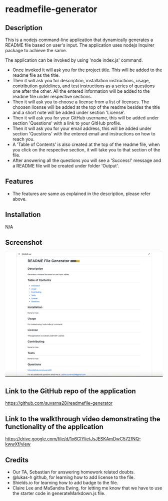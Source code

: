 # readmefile-generator

## Description 

This is a nodejs command-line application that dynamically generates a README file based on user's input. The application uses nodejs Inquirer package to achieve the same. 

The application can be invoked by using 'node index.js' command. 

* Once invoked it will ask you for the project title. This will be added to the readme file as the title. 
* Then it will ask you for description, installation instructions, usage, contribution guidelines, and test instructions as a series of questions one after the other. All the entered information will be added to the readme file under respective sections.
* Then it will ask you to choose a license from a list of licenses. The choosen license will be added at the top of the readme besides the title and a short note will be added under section 'License'.
* Then it will ask you for your GitHub username, this will be added under section 'Questions' with a link to your GitHub profile. 
* Then it will ask you for your email address, this will be added under section 'Questions' with the entered email and instructions on how to reach you.  
* A 'Table of Contents' is also created at the top of the readme file, when you click on the respective section, it will take you to that section of the file.
* After answering all the questions you will see a 'Success!' message and a README file will be created under folder 'Output'.

## Features

* The features are same as explained in the description, please refer above.

## Installation

N/A

## Screenshot

![Main Webpage](./screenshot/screenshot.png)

## Link to the GitHub repo of the application

https://github.com/suvarna28/readmefile-generator

## Link to the walkthrough video demonstrating the functionality of the application

https://drive.google.com/file/d/1o6CIYlietJsJESKAmDwC572fNQ-kwwXf/view

## Credits

* Our TA, Sebastian for answering homework related doubts. 
* @lukas-h github, for learning how to add license to the file.
* Shields.io for learning how to add badge to the file.
* Claire Lee and MaSandra Ewing, for letting me know that we have to use the starter code in generateMarkdown.js file. 


